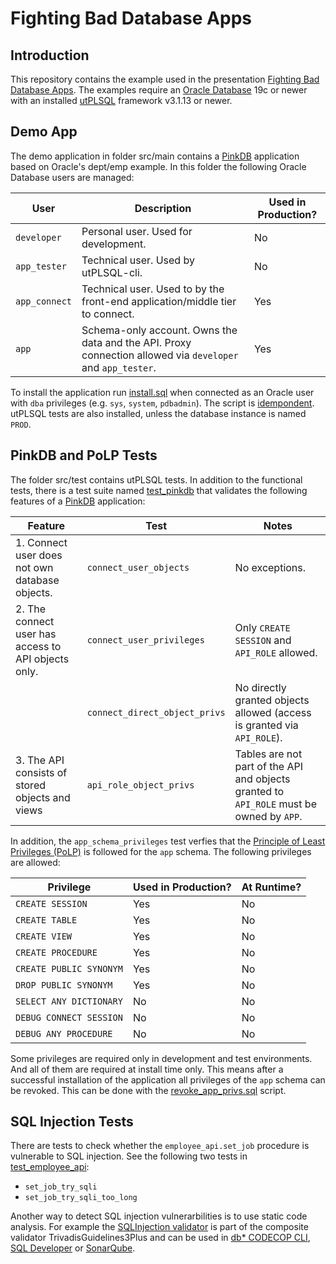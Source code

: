 # Fighting Bad Database Apps

## Introduction

This repository contains the example used in the presentation [Fighting Bad Database Apps](https://www.salvis.com/blog/talks/). The examples require an [Oracle Database](https://www.oracle.com/database/technologies/free-downloads.html) 19c or newer with an installed [utPLSQL](https://github.com/utPLSQL/utPLSQL) framework v3.1.13 or newer.

## Demo App

The demo application in folder src/main contains a [PinkDB](https://www.salvis.com/blog/2018/07/18/the-pink-database-paradigm-pinkdb/) application based on Oracle's dept/emp example. In this folder the following Oracle Database users are managed:

| User | Description | Used in Production? |
| ---- | ----------- | ------------------- |
| `developer` | Personal user. Used for development. | No |
| `app_tester` | Technical user. Used by utPLSQL-cli. | No |
| `app_connect` | Technical user. Used to by the front-end application/middle tier to connect. | Yes |
| `app` | Schema-only account. Owns the data and the API. Proxy connection allowed via `developer` and `app_tester`. | Yes |

To install the application run [install.sql](install.sql) when connected as an Oracle user with `dba` privileges (e.g. `sys`, `system`, `pdbadmin`). The script is [idempondent](https://en.wikipedia.org/wiki/Idempotence). utPLSQL tests are also installed, unless the database instance is named `PROD`. 

## PinkDB and PoLP Tests

The folder src/test contains utPLSQL tests. In addition to the functional tests, there is a test suite named [test_pinkdb](src/test/app/package/test_pinkdb.pks) that validates the following features of a [PinkDB](https://www.salvis.com/blog/2018/07/18/the-pink-database-paradigm-pinkdb/) application:

| Feature | Test | Notes |
| ------- | ---- | ----- |
| 1. Connect user does not own database objects. | `connect_user_objects` | No exceptions. |
| 2. The connect user has access to API objects only. | `connect_user_privileges` | Only `CREATE SESSION` and `API_ROLE` allowed. |
| | `connect_direct_object_privs` | No directly granted objects allowed (access is granted via `API_ROLE`). |
| 3. The API consists of stored objects and views | `api_role_object_privs` | Tables are not part of the API and objects granted to `API_ROLE` must be owned by `APP`. |

In addition, the `app_schema_privileges` test verfies that the [Principle of Least Privileges (PoLP)](https://en.wikipedia.org/wiki/Principle_of_least_privilege) is followed for the `app` schema. The following privileges are allowed:

| Privilege               | Used in Production? | At Runtime? |
| ----------------------- | ------------------- | ----------- |
| `CREATE SESSION`        | Yes | No |
| `CREATE TABLE`          | Yes | No |
| `CREATE VIEW`           | Yes | No |
| `CREATE PROCEDURE`      | Yes | No |
| `CREATE PUBLIC SYNONYM` | Yes | No |
| `DROP PUBLIC SYNONYM`   | Yes | No |
| `SELECT ANY DICTIONARY` | No  | No |
| `DEBUG CONNECT SESSION` | No  | No |
| `DEBUG ANY PROCEDURE`   | No  | No |

Some privileges are required only in development and test environments. And all of them are required at install time only. This means after a successful installation of the application all privileges of the `app` schema can be revoked. This can be done with the [revoke_app_privs.sql](revoke_app_privs.sql) script.

## SQL Injection Tests

There are tests to check whether the `employee_api.set_job` procedure is vulnerable to SQL injection. See the following two tests in [test_employee_api](src/test/app/package/test_employee_api.pks):

- `set_job_try_sqli`
- `set_job_try_sqli_too_long`

Another way to detect SQL injection vulnerarbilities is to use static code analysis. For example the [SQLInjection validator](https://github.com/Trivadis/plsql-cop-validators#sqlinjection) is part of the composite validator TrivadisGuidelines3Plus	and can be used in [db* CODECOP CLI](https://github.com/Trivadis/plsql-cop-validators#use-in-db-codecop), [SQL Developer](https://github.com/Trivadis/plsql-cop-validators#use-in-db-codecop-for-sql-developer) or [SonarQube](https://github.com/Trivadis/plsql-cop-validators#use-in-db-codecop-for-sonarqube).